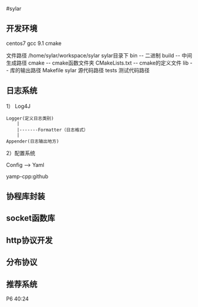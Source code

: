#sylar

## 开发环境
centos7
gcc 9.1
cmake

文件路径 /home/sylar/workspace/sylar
sylar目录下 
bin -- 二进制
build -- 中间生成路径
cmake -- cmake函数文件夹
CMakeLists.txt -- cmake的定义文件
lib -- 库的输出路径 
Makefile 
sylar 源代码路径
tests 测试代码路径  



## 日志系统
1）
    Log4J

    Logger(定义日志类别)
        |
        |-------Formatter（日志格式）
        |
    Appender(日志输出地方)

2）配置系统

Config --> Yaml 

yamp-cpp:github


## 协程库封装

## socket函数库

## http协议开发

## 分布协议

## 推荐系统

P6 40:24



